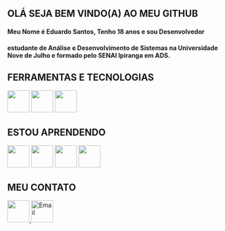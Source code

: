 <h2>OLÁ SEJA BEM VINDO(A) AO MEU GITHUB</h2>
<h4> Meu Nome é Eduardo Santos, Tenho 18 anos e sou Desenvolvedor<h4>
 <h4> estudante de Análise e Desenvolvimento de Sistemas na Universidade Nove de Julho e formado pelo SENAI Ipiranga em ADS.<h4>
<h2>FERRAMENTAS E TECNOLOGIAS</h2>
<div>
<img src="https://cdn.jsdelivr.net/gh/devicons/devicon/icons/github/github-original-wordmark.svg" width="50" height="50"/>
<img src="https://cdn.jsdelivr.net/gh/devicons/devicon@latest/icons/vscode/vscode-original.svg" width="50" height="50"/>
 <img src="https://cdn.jsdelivr.net/gh/devicons/devicon@latest/icons/mysql/mysql-original.svg" width="50" height="50"/>
</div>
 <h2>ESTOU APRENDENDO</h2>
 <div>
<img src="https://cdn.jsdelivr.net/gh/devicons/devicon/icons/html5/html5-original-wordmark.svg" width="50" height="50" /> 
<img src="https://cdn.jsdelivr.net/gh/devicons/devicon/icons/css3/css3-original-wordmark.svg" width="50" height="50"/>
<img src="https://cdn.jsdelivr.net/gh/devicons/devicon@latest/icons/javascript/javascript-original.svg" width="50" height="50"/>
<img src="https://cdn.jsdelivr.net/gh/devicons/devicon@latest/icons/python/python-original.svg" width="50" height="50" />
          
 </div>
 <h2>MEU CONTATO</h2>
 <div>
  <a href="https://www.linkedin.com/in/eduardo-santos-9ab310344" target="_blank">
 <img src="https://cdn.jsdelivr.net/gh/devicons/devicon@latest/icons/linkedin/linkedin-original.svg" width="50" heigh="50" />
  </a>  

  <a href="eduardodossantoss011@gmail.com" target="_blank">
   <img src="https://img.icons8.com/material-outlined/50/000000/email.png" width="50" height="50" alt="Email" />
</a>


  
 </div>

 
 
 
 
